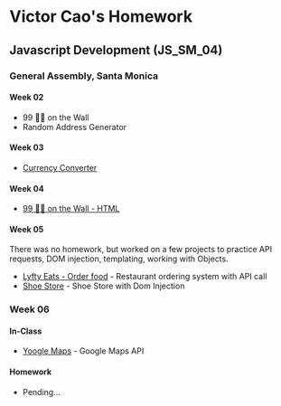 # Victor Cao's Homework
## Javascript Development (JS\_SM\_04)
### General Assembly, Santa Monica

#### Week 02
* 99 🍻🍻 on the Wall
* Random Address Generator

#### Week 03
* [Currency Converter](https://htmlpreview.github.io/?https://github.com/vcao/homework_victorcao/blob/master/Week_03/index.html)


#### Week 04
* [99 🍻🍻 on the Wall - HTML](https://htmlpreview.github.io/?https://github.com/vcao/homework_victorcao/blob/master/Week_04/vcao_beer/index.html)

#### Week 05
There was no homework, but worked on a few projects to practice API requests, DOM injection, templating, working with Objects.
* [Lyfty Eats - Order food](https://htmlpreview.github.io/?https://github.com/vcao/homework_victorcao/blob/master/Labs/lyftyEats/index.html) - Restaurant ordering system with API call
* [Shoe Store](https://htmlpreview.github.io/?https://github.com/vcao/homework_victorcao/blob/master/Week_05/shoestore/index.html) - Shoe Store with Dom Injection

### Week 06
#### In-Class
* [Yoogle Maps](https://htmlpreview.github.io/?https://github.com/vcao/homework_victorcao/blob/master/Week_05/yoogle-maps/index.html) - Google Maps API

#### Homework
* Pending...
